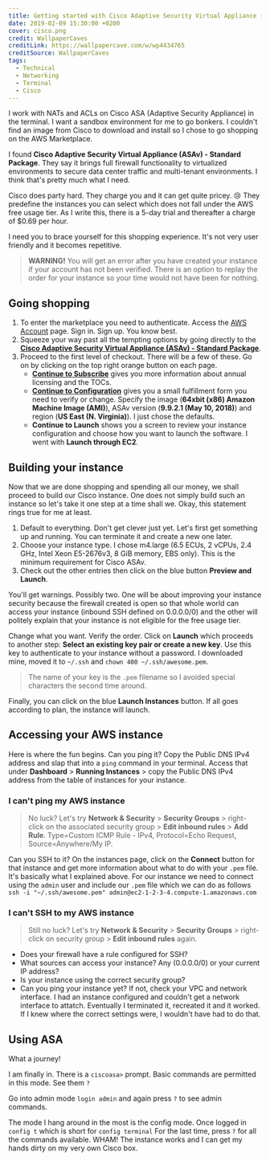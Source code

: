 ```yaml
---
title: Getting started with Cisco Adaptive Security Virtual Appliance in AWS
date: 2019-02-09 15:30:00 +0200
cover: cisco.png
credit: WallpaperCaves
creditLink: https://wallpapercave.com/w/wp4434765
creditSource: WallpaperCaves
tags:
  - Technical
  - Networking
  - Terminal
  - Cisco
---
```


I work with NATs and ACLs on Cisco ASA (Adaptive Security Appliance) in the terminal.
I want a sandbox environment for me to go bonkers. I couldn't find an image from
Cisco to download and install so I chose to go shopping on the AWS Marketplace.

I found **Cisco Adaptive Security Virtual Appliance (ASAv) - Standard Package**.
They say it brings full firewall functionality to virtualized
environments to secure data center traffic and multi-tenant environments.
I think that's pretty much what I need.

Cisco does party hard. They charge you and it can get quite pricey. :cry: They predefine
the instances you can select which does not fall under the AWS free usage tier.
As I write this, there is a 5-day trial and thereafter a charge of \$0.69 per hour.

I need you to brace yourself for this shopping experience. It's not very user
friendly and it becomes repetitive.

> **WARNING!** You will get an error after you have created your instance if your
> account has not been verified. There is an option to replay the order for your
> instance so your time would not have been for nothing.

## Going shopping

1. To enter the marketplace you need to authenticate. Access the [AWS Account](https://portal.aws.amazon.com) page.
   Sign in. Sign up. You know best.
2. Squeeze your way past all the tempting options by going directly to
   the **[Cisco Adaptive Security Virtual Appliance (ASAv) - Standard Package](https://aws.amazon.com/marketplace/pp/B00WH2LGM0)**.
3. Proceed to the first level of checkout. There will be a few of these.
   Go on by clicking on the top right orange button on each page.
   - **[Continue to Subscribe](https://aws.amazon.com/marketplace/server/procurement?productId=87868dac-850c-4c36-ba33-ff3d39a724ac)**
     gives you more information about annual licensing and the TOCs.
   - **[Continue to Configuration](https://aws.amazon.com/marketplace/server/configuration?productId=87868dac-850c-4c36-ba33-ff3d39a724ac)**
     gives you a small fulfillment form you need to verify or change. Specify the
     image (**64xbit (x86) Amazon Machine Image (AMI)**),
     ASAv version (**9.9.2.1 (May 10, 2018)**) and region (**US East (N. Virginia)**).
     I just chose the defaults.
   - **Continue to Launch** shows you a screen to review your instance configuration
     and choose how you want to launch the software. I went with **Launch through EC2**.

## Building your instance

Now that we are done shopping and spending all our money, we shall proceed to
build our Cisco instance. One does not simply build such an instance so let's take
it one step at a time shall we. Okay, this statement rings true for me at least.

1. Default to everything. Don't get clever just yet. Let's first get something up
   and running. You can terminate it and create a new one later.
2. Choose your instance type. I chose m4.large (6.5 ECUs, 2 vCPUs, 2.4 GHz,
   Intel Xeon E5-2676v3, 8 GiB memory, EBS only). This is the minimum requirement
   for Cisco ASAv.
3. Check out the other entries then click on the blue button **Preview and Launch**.

You'll get warnings. Possibly two. One will be about improving your instance
security because the firewall created is open so that whole world can access your
instance (inbound SSH defined on 0.0.0.0/0) and the other will politely explain that your instance is
not eligible for the free usage tier.

Change what you want. Verify the order. Click on **Launch** which proceeds to another step:
**Select an existing key pair or create a new key**. Use this key to authenticate
to your instance without a password. I downloaded mine, moved it to `~/.ssh`
and `chown 400 ~/.ssh/awesome.pem`.

> The name of your key is the `.pem` filename
> so I avoided special characters the second time around.

Finally, you can click on the blue **Launch Instances** button. If all goes
according to plan, the instance will launch.

## Accessing your AWS instance

Here is where the fun begins. Can you ping it? Copy the Public DNS IPv4 address and slap
that into a `ping` command in your terminal. Access that under **Dashboard** >
**Running Instances** > copy the Public DNS IPv4 address from the table of instances
for your instance.

### I can't ping my AWS instance

> No luck? Let's try **Network & Security** > **Security Groups** > right-click on
> the associated security group > **Edit inbound rules** > **Add Rule**.
> Type=Custom ICMP Rule - IPv4,
> Protocol=Echo Request, Source=Anywhere/My IP.

Can you SSH to it? On the instances page, click on the **Connect** button for
that instance and get more information about what to do with your `.pem` file.
It's basically what I explained above. For our instance we need to connect using
the `admin` user and include our `.pem` file which we can do as follows
`ssh -i "~/.ssh/awesome.pem" admin@ec2-1-2-3-4.compute-1.amazonaws.com`

### I can't SSH to my AWS instance

> Still no luck? Let's try **Network & Security** > **Security Groups** > right-click on
> security group > **Edit inbound rules** again.

- Does your firewall have a rule configured for SSH?
- What sources can access your instance? Any (0.0.0.0/0) or your current IP address?
- Is your instance using the correct security group?
- Can you ping your instance yet? If not, check your VPC and network interface.
  I had an instance configured and couldn't get a network interface to attatch.
  Eventually I terminated it, recreated it and it worked. If I knew where the
  correct settings were, I wouldn't have had to do that.

## Using ASA

What a journey!

I am finally in. There is a `ciscoasa>` prompt. Basic commands are permitted in
this mode. See them `?`

Go into admin mode `login admin` and again press `?` to see admin commands.

The mode I hang around in the most is the config mode. Once logged in
`config t` which is short for `config terminal` For the last time, press `?`
for all the commands available. WHAM! The instance works and I can get my
hands dirty on my very own Cisco box.
